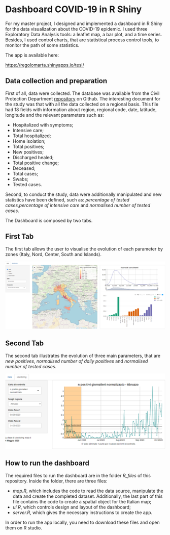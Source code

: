 # Dashboard COVID-19 in R Shiny

For my master project, I designed and implemented a dashboard in R Shiny for the data visualization about the COVID-19 epidemic. 
I used three Exploratory Data Analysis tools: a leaflet map, a bar plot, and a time series. Besides, I used control charts, that are statistical process control tools, to monitor the path of some statistics.

The app is available here:

https://regolomarta.shinyapps.io/tesi/

## Data collection and preparation

First of all, data were collected. The database was available from the Civil Protection Department [repository](https://github.com/pcm-dpc/COVID-19) on Github.
The interesting document for the study was that with all the data collected on a regional basis.
This file had 18 fields with information about region, regional code, date, latitude, longitude and the relevant parameters such as:
* Hospitalized with symptoms;
* Intensive care;
* Total hospitalized;
* Home isolation;
* Total positives;
* New positives;
* Discharged healed;
* Total positive change;
* Deceased;
* Total cases;
* Swabs;
* Tested cases.

Second, to conduct the study, data were additionally manipulated and new statistics have been defined, such as: *percentage of tested cases*,*percentage of intensive care* and *normalised number of tested cases*.

The Dashboard is composed by two tabs. 

## First Tab

The first tab allows the user to visualise the evolution of each parameter by zones (Italy, Nord, Center, South and Islands).

![Test](https://github.com/martaregolo/Shiny_App_Covid-19/blob/master/overall.PNG)

## Second Tab
The second tab illustrates the evolution of three main parameters, that are *new positives*, *normalised number of daily positives* and *normalised number of tested cases*. 

![Test](https://github.com/martaregolo/Shiny_App_Covid-19/blob/master/tab2.PNG)

## How to run the dashboard

The required files to run the dashboard are in the folder *R_files* of this repository. Inside the folder, there are three files:

* *map.R*, which includes the code to read the data source, manipulate the data and create the completed dataset. Additionally, the last part of this file contains the code to create a spatial object for the Italian map;
* *ui.R*, which controls design and layout of the dashboard;
* *server.R*, which gives the necessary instructions to create the app.

In order to run the app locally, you need to download these files and open them on R studio.



